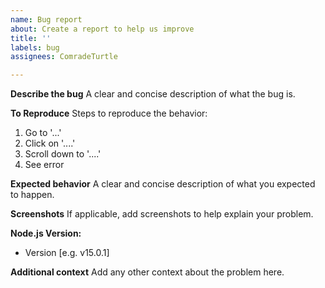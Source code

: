 ```yaml
---
name: Bug report
about: Create a report to help us improve
title: ''
labels: bug
assignees: ComradeTurtle

---
```


**Describe the bug**
A clear and concise description of what the bug is.

**To Reproduce**
Steps to reproduce the behavior:
1. Go to '...'
2. Click on '....'
3. Scroll down to '....'
4. See error

**Expected behavior**
A clear and concise description of what you expected to happen.

**Screenshots**
If applicable, add screenshots to help explain your problem.

**Node.js Version:**
 - Version [e.g. v15.0.1]

**Additional context**
Add any other context about the problem here.
